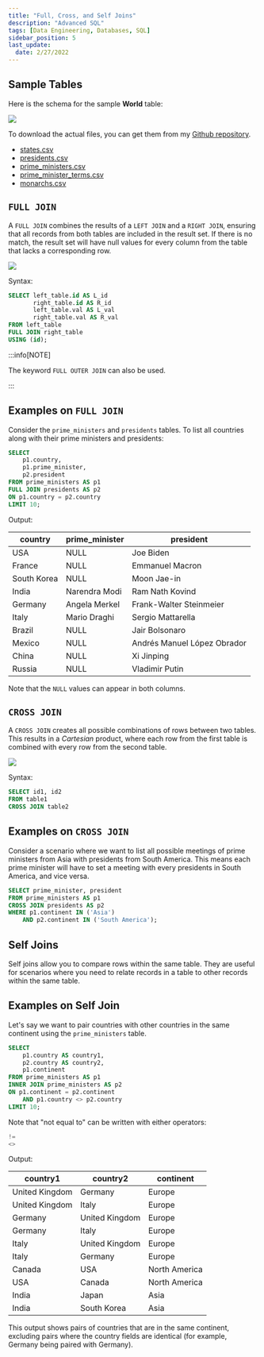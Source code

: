 ```yaml
---
title: "Full, Cross, and Self Joins"
description: "Advanced SQL"
tags: [Data Engineering, Databases, SQL]
sidebar_position: 5
last_update:
  date: 2/27/2022
---
```




## Sample Tables

Here is the schema for the sample **World** table:

<div class='img-center'>

![](/img/docs/sample-database-schemaaa.png)

</div>

To download the actual files, you can get them from my [Github repository](https://github.com/joseeden/joeden/tree/master/assets/datasets).

- [states.csv](@site/docs/021-Software-Engineering/025-Jupyter-Notebooks/000-Sample-Datasets/datacamp-world-database/states.csv)
- [presidents.csv](@site/docs/021-Software-Engineering/025-Jupyter-Notebooks/000-Sample-Datasets/datacamp-world-database/presidents.csv)
- [prime_ministers.csv](@site/docs/021-Software-Engineering/025-Jupyter-Notebooks/000-Sample-Datasets/datacamp-world-database/prime_ministers.csv)
- [prime_minister_terms.csv](@site/docs/021-Software-Engineering/025-Jupyter-Notebooks/000-Sample-Datasets/datacamp-world-database/prime_minister_terms.csv)
- [monarchs.csv](@site/docs/021-Software-Engineering/025-Jupyter-Notebooks/000-Sample-Datasets/datacamp-world-database/monarchs.csv)



## `FULL JOIN`

A `FULL JOIN` combines the results of a `LEFT JOIN` and a `RIGHT JOIN`, ensuring that all records from both tables are included in the result set. If there is no match, the result set will have null values for every column from the table that lacks a corresponding row.

![](/img/docs/sample-diagram-fulll-joinssss.png)

Syntax:

```sql
SELECT left_table.id AS L_id 
       right_table.id AS R_id
       left_table.val AS L_val
       right_table.val AS R_val
FROM left_table
FULL JOIN right_table
USING (id);
```

:::info[NOTE]

The keyword `FULL OUTER JOIN` can also be used.

:::


## Examples on `FULL JOIN`

Consider the `prime_ministers` and `presidents` tables. To list all countries along with their prime ministers and presidents:

```sql
SELECT 
    p1.country, 
    p1.prime_minister, 
    p2.president
FROM prime_ministers AS p1
FULL JOIN presidents AS p2 
ON p1.country = p2.country
LIMIT 10;
```

Output:

| country        | prime_minister | president                  |
|----------------|----------------|----------------------------|
| USA            | NULL           | Joe Biden                  |
| France         | NULL           | Emmanuel Macron            |
| South Korea    | NULL           | Moon Jae-in                |
| India          | Narendra Modi  | Ram Nath Kovind            |
| Germany        | Angela Merkel  | Frank-Walter Steinmeier    |
| Italy          | Mario Draghi   | Sergio Mattarella          |
| Brazil         | NULL           | Jair Bolsonaro             |
| Mexico         | NULL           | Andrés Manuel López Obrador|
| China          | NULL           | Xi Jinping                 |
| Russia         | NULL           | Vladimir Putin             |

Note that the `NULL` values can appear in both columns. 


## `CROSS JOIN`

A `CROSS JOIN` creates all possible combinations of rows between two tables. This results in a *Cartesian* product, where each row from the first table is combined with every row from the second table.

<div class='img-center'>

![](/img/docs/sample-diagram-cross-joinsssssss.png)

</div>


Syntax: 

```sql
SELECT id1, id2 
FROM table1
CROSS JOIN table2
```


## Examples on `CROSS JOIN`

Consider a scenario where we want to list all possible meetings of prime ministers from Asia with presidents from South America. This means each prime minister will have to set a meeting with every presidents in South America, and vice versa.

```sql
SELECT prime_minister, president
FROM prime_ministers AS p1
CROSS JOIN presidents AS p2
WHERE p1.continent IN ('Asia')
    AND p2.continent IN ('South America');
```

## Self Joins

Self joins allow you to compare rows within the same table. They are useful for scenarios where you need to relate records in a table to other records within the same table.


## Examples on Self Join 

Let's say we want to pair countries with other countries in the same continent using the `prime_ministers` table. 

```sql
SELECT 
    p1.country AS country1, 
    p2.country AS country2, 
    p1.continent
FROM prime_ministers AS p1
INNER JOIN prime_ministers AS p2
ON p1.continent = p2.continent 
    AND p1.country <> p2.country
LIMIT 10;
```

Note that "not equal to" can be written with either operators:

```sql
!= 
<> 
``` 


Output:

| country1     | country2     | continent    |
|--------------|--------------|--------------|
| United Kingdom | Germany     | Europe       |
| United Kingdom | Italy       | Europe       |
| Germany      | United Kingdom | Europe       |
| Germany      | Italy       | Europe       |
| Italy        | United Kingdom | Europe       |
| Italy        | Germany     | Europe       |
| Canada       | USA         | North America|
| USA          | Canada      | North America|
| India        | Japan       | Asia         |
| India        | South Korea | Asia         |

This output shows pairs of countries that are in the same continent, excluding pairs where the country fields are identical (for example, Germany being paired with Germany).
